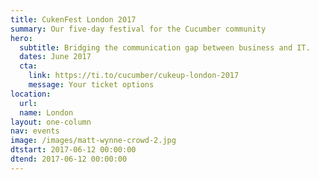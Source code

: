 ```yaml
---
title: CukenFest London 2017
summary: Our five-day festival for the Cucumber community
hero:
  subtitle: Bridging the communication gap between business and IT.
  dates: June 2017
  cta:
    link: https://ti.to/cucumber/cukeup-london-2017
    message: Your ticket options
location:
  url: 
  name: London
layout: one-column
nav: events
image: /images/matt-wynne-crowd-2.jpg
dtstart: 2017-06-12 00:00:00
dtend: 2017-06-12 00:00:00
---
```

